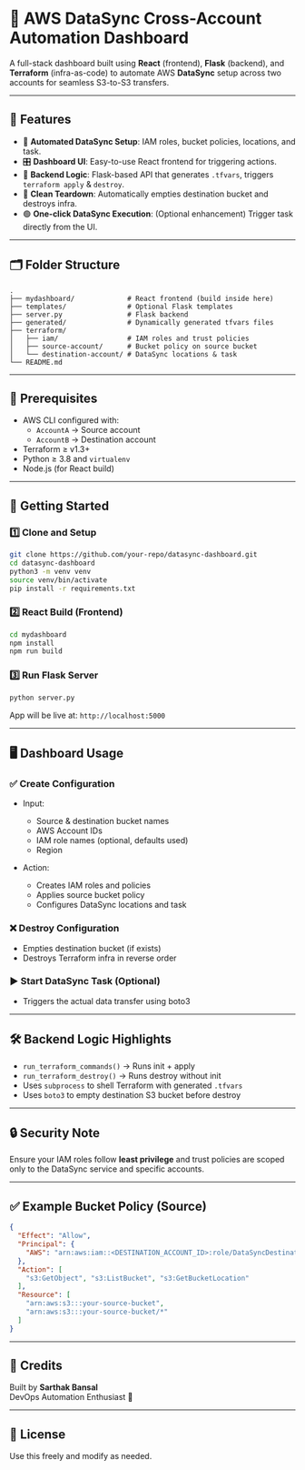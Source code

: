 # 🚀 AWS DataSync Cross-Account Automation Dashboard

A full-stack dashboard built using **React** (frontend), **Flask** (backend), and **Terraform** (infra-as-code) to automate AWS **DataSync** setup across two accounts for seamless S3-to-S3 transfers.

---

## 📸 Features

- 🔧 **Automated DataSync Setup**: IAM roles, bucket policies, locations, and task.
- 🎛️ **Dashboard UI**: Easy-to-use React frontend for triggering actions.
- 🧠 **Backend Logic**: Flask-based API that generates `.tfvars`, triggers `terraform apply` & `destroy`.
- 🧹 **Clean Teardown**: Automatically empties destination bucket and destroys infra.
- 🟢 **One-click DataSync Execution**: (Optional enhancement) Trigger task directly from the UI.

---

## 🗂️ Folder Structure

```
.
├── mydashboard/             # React frontend (build inside here)
├── templates/               # Optional Flask templates
├── server.py                # Flask backend
├── generated/               # Dynamically generated tfvars files
├── terraform/
│   ├── iam/                 # IAM roles and trust policies
│   ├── source-account/      # Bucket policy on source bucket
│   └── destination-account/ # DataSync locations & task
└── README.md
```

---

## 🔧 Prerequisites

- AWS CLI configured with:
  - `AccountA` → Source account
  - `AccountB` → Destination account
- Terraform ≥ v1.3+
- Python ≥ 3.8 and `virtualenv`
- Node.js (for React build)

---

## 🚀 Getting Started

### 1️⃣ Clone and Setup

```bash
git clone https://github.com/your-repo/datasync-dashboard.git
cd datasync-dashboard
python3 -m venv venv
source venv/bin/activate
pip install -r requirements.txt
```

### 2️⃣ React Build (Frontend)

```bash
cd mydashboard
npm install
npm run build
```

### 3️⃣ Run Flask Server

```bash
python server.py
```

App will be live at: `http://localhost:5000`

---

## 🖥️ Dashboard Usage

### ✅ Create Configuration

- Input:
  - Source & destination bucket names
  - AWS Account IDs
  - IAM role names (optional, defaults used)
  - Region

- Action:
  - Creates IAM roles and policies
  - Applies source bucket policy
  - Configures DataSync locations and task

### ❌ Destroy Configuration

- Empties destination bucket (if exists)
- Destroys Terraform infra in reverse order

### ▶️ Start DataSync Task (Optional)

- Triggers the actual data transfer using boto3

---

## 🛠️ Backend Logic Highlights

- `run_terraform_commands()` → Runs init + apply
- `run_terraform_destroy()` → Runs destroy without init
- Uses `subprocess` to shell Terraform with generated `.tfvars`
- Uses `boto3` to empty destination S3 bucket before destroy

---

## 🔒 Security Note

Ensure your IAM roles follow **least privilege** and trust policies are scoped only to the DataSync service and specific accounts.

---

## ✅ Example Bucket Policy (Source)

```json
{
  "Effect": "Allow",
  "Principal": {
    "AWS": "arn:aws:iam::<DESTINATION_ACCOUNT_ID>:role/DataSyncDestinationRole"
  },
  "Action": [
    "s3:GetObject", "s3:ListBucket", "s3:GetBucketLocation"
  ],
  "Resource": [
    "arn:aws:s3:::your-source-bucket",
    "arn:aws:s3:::your-source-bucket/*"
  ]
}
```

---

## 🙌 Credits

Built by **Sarthak Bansal**  
DevOps Automation Enthusiast 🚀

---

## 📃 License

 Use this freely and modify as needed.